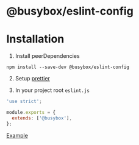 # @busybox/eslint-config

# Installation

1. Install peerDependencies

```
npm install --save-dev @busybox/eslint-config
```

2. Setup [prettier](../prettier-config)

3) In your project root `eslint.js`

```js
'use strict';

module.exports = {
  extends: ['@busybox'],
};
```

[Example](../../.eslintrc.js)
